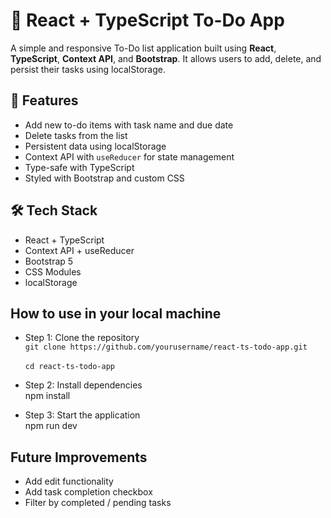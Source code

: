 # 📝 React + TypeScript To-Do App

A simple and responsive To-Do list application built using **React**, **TypeScript**, **Context API**, and **Bootstrap**. It allows users to add, delete, and persist their tasks using localStorage.

## 🚀 Features

- Add new to-do items with task name and due date
- Delete tasks from the list
- Persistent data using localStorage
- Context API with `useReducer` for state management
- Type-safe with TypeScript
- Styled with Bootstrap and custom CSS

## 🛠️ Tech Stack

- React + TypeScript
- Context API + useReducer
- Bootstrap 5
- CSS Modules
- localStorage

## How to use in your local machine

- Step 1: Clone the repository<br/>`git clone https://github.com/yourusername/react-ts-todo-app.git`<br/><br/>`cd react-ts-todo-app`

- Step 2: Install dependencies<br/>npm install

- Step 3: Start the application<br/>npm run dev

## Future Improvements

- Add edit functionality
- Add task completion checkbox
- Filter by completed / pending tasks
